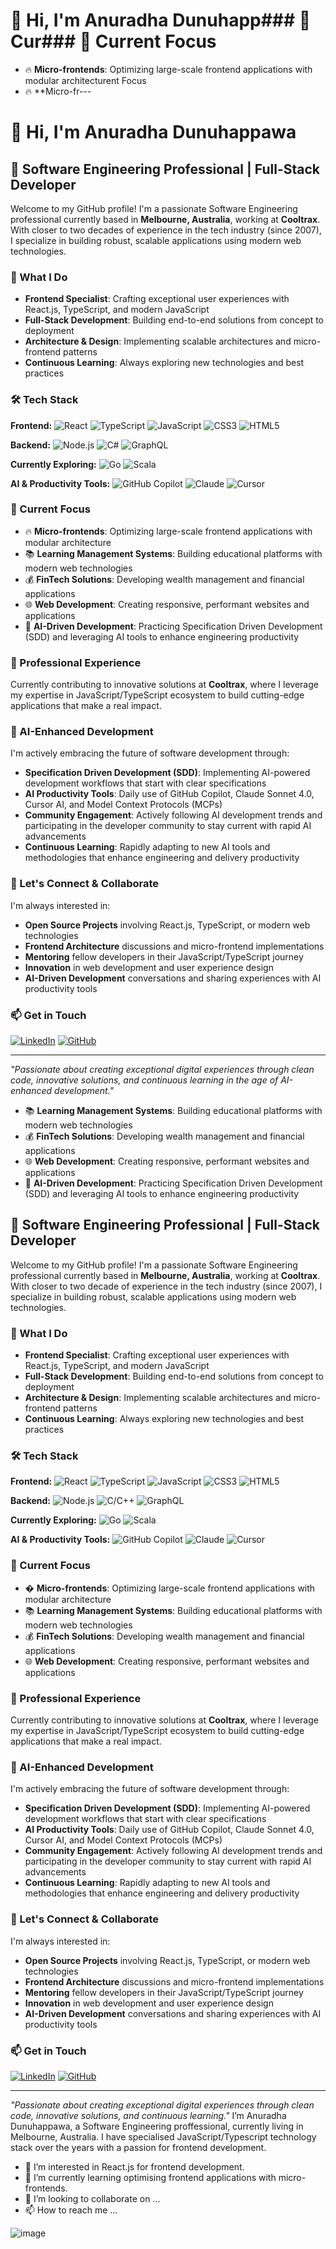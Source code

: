 # 👋 Hi, I'm Anuradha Dunuhapp### 🌟 Cur### 🌟 Current Focus
- 🔥 **Micro-frontends**: Optimizing large-scale frontend applications with modular architecturent Focus
- 🔥 **Micro-fr---
# 👋 Hi, I'm Anuradha Dunuhappawa

## 🚀 Software Engineering Professional | Full-Stack Developer

Welcome to my GitHub profile! I'm a passionate Software Engineering professional currently based in **Melbourne, Australia**, working at **Cooltrax**. With closer to two decades of experience in the tech industry (since 2007), I specialize in building robust, scalable applications using modern web technologies.

### 🎯 What I Do
- **Frontend Specialist**: Crafting exceptional user experiences with React.js, TypeScript, and modern JavaScript
- **Full-Stack Development**: Building end-to-end solutions from concept to deployment
- **Architecture & Design**: Implementing scalable architectures and micro-frontend patterns
- **Continuous Learning**: Always exploring new technologies and best practices

### 🛠️ Tech Stack

**Frontend:**
![React](https://img.shields.io/badge/React-20232A?style=for-the-badge&logo=react&logoColor=61DAFB)
![TypeScript](https://img.shields.io/badge/TypeScript-007ACC?style=for-the-badge&logo=typescript&logoColor=white)
![JavaScript](https://img.shields.io/badge/JavaScript-F7DF1E?style=for-the-badge&logo=javascript&logoColor=black)
![CSS3](https://img.shields.io/badge/CSS3-1572B6?style=for-the-badge&logo=css3&logoColor=white)
![HTML5](https://img.shields.io/badge/HTML5-E34F26?style=for-the-badge&logo=html5&logoColor=white)

**Backend:**
![Node.js](https://img.shields.io/badge/Node.js-43853D?style=for-the-badge&logo=node.js&logoColor=white)
![C#](https://img.shields.io/badge/C%23-239120?style=for-the-badge&logo=c-sharp&logoColor=white)
![GraphQL](https://img.shields.io/badge/GraphQL-E10098?style=for-the-badge&logo=graphql&logoColor=white)

**Currently Exploring:**
![Go](https://img.shields.io/badge/Go-00ADD8?style=for-the-badge&logo=go&logoColor=white)
![Scala](https://img.shields.io/badge/Scala-DC322F?style=for-the-badge&logo=scala&logoColor=white)

**AI & Productivity Tools:**
![GitHub Copilot](https://img.shields.io/badge/GitHub_Copilot-000000?style=for-the-badge&logo=github&logoColor=white)
![Claude](https://img.shields.io/badge/Claude_AI-FF6B35?style=for-the-badge&logo=anthropic&logoColor=white)
![Cursor](https://img.shields.io/badge/Cursor_AI-000000?style=for-the-badge&logo=cursor&logoColor=white)

### 🌟 Current Focus
- 🔥 **Micro-frontends**: Optimizing large-scale frontend applications with modular architecture
- 📚 **Learning Management Systems**: Building educational platforms with modern web technologies
- 💰 **FinTech Solutions**: Developing wealth management and financial applications
- 🌐 **Web Development**: Creating responsive, performant websites and applications
- 🤖 **AI-Driven Development**: Practicing Specification Driven Development (SDD) and leveraging AI tools to enhance engineering productivity

### 💼 Professional Experience
Currently contributing to innovative solutions at **Cooltrax**, where I leverage my expertise in JavaScript/TypeScript ecosystem to build cutting-edge applications that make a real impact.

### 🤖 AI-Enhanced Development
I'm actively embracing the future of software development through:
- **Specification Driven Development (SDD)**: Implementing AI-powered development workflows that start with clear specifications
- **AI Productivity Tools**: Daily use of GitHub Copilot, Claude Sonnet 4.0, Cursor AI, and Model Context Protocols (MCPs)
- **Community Engagement**: Actively following AI development trends and participating in the developer community to stay current with rapid AI advancements
- **Continuous Learning**: Rapidly adapting to new AI tools and methodologies that enhance engineering and delivery productivity

### 🤝 Let's Connect & Collaborate
I'm always interested in:
- **Open Source Projects** involving React.js, TypeScript, or modern web technologies
- **Frontend Architecture** discussions and micro-frontend implementations
- **Mentoring** fellow developers in their JavaScript/TypeScript journey
- **Innovation** in web development and user experience design
- **AI-Driven Development** conversations and sharing experiences with AI productivity tools

### 📫 Get in Touch
[![LinkedIn](https://img.shields.io/badge/LinkedIn-0077B5?style=for-the-badge&logo=linkedin&logoColor=white)](https://www.linkedin.com/in/anuradhadunuhappawa/)
[![GitHub](https://img.shields.io/badge/GitHub-100000?style=for-the-badge&logo=github&logoColor=white)](https://github.com/joedunu)

---
*"Passionate about creating exceptional digital experiences through clean code, innovative solutions, and continuous learning in the age of AI-enhanced development."*
- 📚 **Learning Management Systems**: Building educational platforms with modern web technologies
- 💰 **FinTech Solutions**: Developing wealth management and financial applications
- 🌐 **Web Development**: Creating responsive, performant websites and applications
- 🤖 **AI-Driven Development**: Practicing Specification Driven Development (SDD) and leveraging AI tools to enhance engineering productivity
## 🚀 Software Engineering Professional | Full-Stack Developer

Welcome to my GitHub profile! I'm a passionate Software Engineering professional currently based in **Melbourne, Australia**, working at **Cooltrax**. With closer to two decade of experience in the tech industry (since 2007), I specialize in building robust, scalable applications using modern web technologies.

### 🎯 What I Do
- **Frontend Specialist**: Crafting exceptional user experiences with React.js, TypeScript, and modern JavaScript
- **Full-Stack Development**: Building end-to-end solutions from concept to deployment
- **Architecture & Design**: Implementing scalable architectures and micro-frontend patterns
- **Continuous Learning**: Always exploring new technologies and best practices

### 🛠️ Tech Stack

**Frontend:**
![React](https://img.shields.io/badge/React-20232A?style=for-the-badge&logo=react&logoColor=61DAFB)
![TypeScript](https://img.shields.io/badge/TypeScript-007ACC?style=for-the-badge&logo=typescript&logoColor=white)
![JavaScript](https://img.shields.io/badge/JavaScript-F7DF1E?style=for-the-badge&logo=javascript&logoColor=black)
![CSS3](https://img.shields.io/badge/CSS3-1572B6?style=for-the-badge&logo=css3&logoColor=white)
![HTML5](https://img.shields.io/badge/HTML5-E34F26?style=for-the-badge&logo=html5&logoColor=white)

**Backend:**
![Node.js](https://img.shields.io/badge/Node.js-43853D?style=for-the-badge&logo=node.js&logoColor=white)
![C/C++](https://img.shields.io/badge/C%23-239120?style=for-the-badge&logo=c-sharp&logoColor=white)
![GraphQL](https://img.shields.io/badge/GraphQL-E10098?style=for-the-badge&logo=graphql&logoColor=white)

**Currently Exploring:**
![Go](https://img.shields.io/badge/Go-00ADD8?style=for-the-badge&logo=go&logoColor=white)
![Scala](https://img.shields.io/badge/Scala-DC322F?style=for-the-badge&logo=scala&logoColor=white)

**AI & Productivity Tools:**
![GitHub Copilot](https://img.shields.io/badge/GitHub_Copilot-000000?style=for-the-badge&logo=github&logoColor=white)
![Claude](https://img.shields.io/badge/Claude_AI-FF6B35?style=for-the-badge&logo=anthropic&logoColor=white)
![Cursor](https://img.shields.io/badge/Cursor_AI-000000?style=for-the-badge&logo=cursor&logoColor=white)

### 🌟 Current Focus
- � **Micro-frontends**: Optimizing large-scale frontend applications with modular architecture
- 📚 **Learning Management Systems**: Building educational platforms with modern web technologies
- 💰 **FinTech Solutions**: Developing wealth management and financial applications
- 🌐 **Web Development**: Creating responsive, performant websites and applications

### 💼 Professional Experience
Currently contributing to innovative solutions at **Cooltrax**, where I leverage my expertise in JavaScript/TypeScript ecosystem to build cutting-edge applications that make a real impact.

### 🤖 AI-Enhanced Development
I'm actively embracing the future of software development through:
- **Specification Driven Development (SDD)**: Implementing AI-powered development workflows that start with clear specifications
- **AI Productivity Tools**: Daily use of GitHub Copilot, Claude Sonnet 4.0, Cursor AI, and Model Context Protocols (MCPs)
- **Community Engagement**: Actively following AI development trends and participating in the developer community to stay current with rapid AI advancements
- **Continuous Learning**: Rapidly adapting to new AI tools and methodologies that enhance engineering and delivery productivity

### 🤝 Let's Connect & Collaborate
I'm always interested in:
- **Open Source Projects** involving React.js, TypeScript, or modern web technologies
- **Frontend Architecture** discussions and micro-frontend implementations
- **Mentoring** fellow developers in their JavaScript/TypeScript journey
- **Innovation** in web development and user experience design
- **AI-Driven Development** conversations and sharing experiences with AI productivity tools

### 📫 Get in Touch
[![LinkedIn](https://img.shields.io/badge/LinkedIn-0077B5?style=for-the-badge&logo=linkedin&logoColor=white)](https://www.linkedin.com/in/anuradhadunuhappawa/)
[![GitHub](https://img.shields.io/badge/GitHub-100000?style=for-the-badge&logo=github&logoColor=white)](https://github.com/joedunu)

---
*"Passionate about creating exceptional digital experiences through clean code, innovative solutions, and continuous learning."* I’m Anuradha Dunuhappawa, a Software Engineering proffessional, currently living in Melbourne, Australia. I have specialised JavaScript/Typescript technology stack over the years with a passion for frontend development.

- 👀 I’m interested in React.js for frontend development.
- 🌱 I’m currently learning optimising frontend applications with micro-frontends.
- 💞️ I’m looking to collaborate on ...
- 📫 How to reach me ...

![image](https://img.shields.io/badge/LinkedIn-0077B5?style=for-the-badge&logo=linkedin&logoColor=white)
